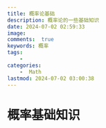 ```yaml
---
title: 概率论基础
description: 概率论的一些基础知识
date: 2024-07-02 02:59:33
image: 
comments:  true
keywords: 概率
tags:
    - 
categories:
    -  Math
lastmod: 2024-07-02 03:00:38
---
```


# 概率基础知识
